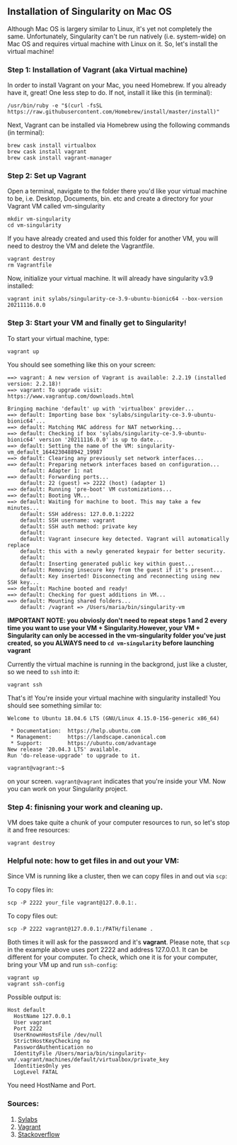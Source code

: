 ## Installation of Singularity on Mac OS

Although Mac OS is largery similar to Linux, it's yet not completely the same. Unfortunately, Singularity can't be run natively (i.e. system-wide)  on Mac OS and requires virtual machine with Linux on it. So, let's install the virtual machine!

### Step 1: Installation of Vagrant (aka Virtual machine)
In order to install Vagrant on your Mac, you need Homebrew. If you already have it, great! One less step to do. If not, install it like this (in terminal):
```
/usr/bin/ruby -e "$(curl -fsSL https://raw.githubusercontent.com/Homebrew/install/master/install)"
```
Next, Vagrant can be installed via Homebrew using the following commands (in terminal):
```
brew cask install virtualbox
brew cask install vagrant 
brew cask install vagrant-manager
```

### Step 2: Set up Vagrant
Open a terminal, navigate to the folder there you'd like your virtual machine to be, i.e. Desktop, Documents, bin. etc and create a directory for your Vagrant VM called vm-singularity

```
mkdir vm-singularity
cd vm-singularity
```

If you have already created and used this folder for another VM, you will need to destroy the VM and delete the Vagrantfile.
```
vagrant destroy
rm Vagrantfile
```

Now, initialize your virtual machine. It will already have singularity v3.9 installed:

```
vagrant init sylabs/singularity-ce-3.9-ubuntu-bionic64 --box-version 20211116.0.0
```

### Step 3: Start your VM and finally get to Singularity!
To start your virtual machine, type:
```
vagrant up
```
You should see something like this on your screen:
```
==> vagrant: A new version of Vagrant is available: 2.2.19 (installed version: 2.2.18)!
==> vagrant: To upgrade visit: https://www.vagrantup.com/downloads.html

Bringing machine 'default' up with 'virtualbox' provider...
==> default: Importing base box 'sylabs/singularity-ce-3.9-ubuntu-bionic64'...
==> default: Matching MAC address for NAT networking...
==> default: Checking if box 'sylabs/singularity-ce-3.9-ubuntu-bionic64' version '20211116.0.0' is up to date...
==> default: Setting the name of the VM: singularity-vm_default_1644230488942_19987
==> default: Clearing any previously set network interfaces...
==> default: Preparing network interfaces based on configuration...
    default: Adapter 1: nat
==> default: Forwarding ports...
    default: 22 (guest) => 2222 (host) (adapter 1)
==> default: Running 'pre-boot' VM customizations...
==> default: Booting VM...
==> default: Waiting for machine to boot. This may take a few minutes...
    default: SSH address: 127.0.0.1:2222
    default: SSH username: vagrant
    default: SSH auth method: private key
    default: 
    default: Vagrant insecure key detected. Vagrant will automatically replace
    default: this with a newly generated keypair for better security.
    default: 
    default: Inserting generated public key within guest...
    default: Removing insecure key from the guest if it's present...
    default: Key inserted! Disconnecting and reconnecting using new SSH key...
==> default: Machine booted and ready!
==> default: Checking for guest additions in VM...
==> default: Mounting shared folders...
    default: /vagrant => /Users/maria/bin/singularity-vm
```

**IMPORTANT NOTE: you obviosly don't need to repeat steps 1 and 2 every time you want to use your VM + Singularity.However, your VM + Singularity can only be accessed in the vm-singularity folder you've just created, so you ALWAYS need to `cd vm-singularity` before launching vagrant**

Currently the virtual machine is running in the backgrond, just like a cluster, so we need to `ssh` into it:
```
vagrant ssh
```

That's it! You're inside your virtual machine with singularity installed! You should see something similar to:
```
Welcome to Ubuntu 18.04.6 LTS (GNU/Linux 4.15.0-156-generic x86_64)

 * Documentation:  https://help.ubuntu.com
 * Management:     https://landscape.canonical.com
 * Support:        https://ubuntu.com/advantage
New release '20.04.3 LTS' available.
Run 'do-release-upgrade' to upgrade to it.

vagrant@vagrant:~$ 
```
on your screen. `vagrant@vagrant` indicates that you're inside your VM. Now you can work on your Singularity project.

### Step 4: finisning your work and cleaning up.

VM does take quite a chunk of your computer resources to run, so let's stop it and free resources:
```
vagrant destroy
```

### Helpful note: how to get files in and out your VM:
Since VM is running like a cluster, then we can copy files in and out via `scp`:

To copy files in:
```
scp -P 2222 your_file vagrant@127.0.0.1:.
```

To copy files out:
```
scp -P 2222 vagrant@127.0.0.1:/PATH/filename .
```

Both times it will ask for the password and it's **vagrant**. Please note, that `scp` in the example above uses port 2222 and address 127.0.0.1. It can be different for your computer. To check, which one it is for your computer, bring your VM up and run `ssh-config`:
```
vagrant up
vagrant ssh-config
```

Possible output is:
```
Host default
  HostName 127.0.0.1
  User vagrant
  Port 2222
  UserKnownHostsFile /dev/null
  StrictHostKeyChecking no
  PasswordAuthentication no
  IdentityFile /Users/maria/bin/singularity-vm/.vagrant/machines/default/virtualbox/private_key
  IdentitiesOnly yes
  LogLevel FATAL
```
You need HostName and Port.

### Sources:
1. [Sylabs](https://sylabs.io/guides/3.0/user-guide/installation.html#install-on-windows-or-mac)
2. [Vagrant](https://app.vagrantup.com/sylabs/boxes/singularity-ce-3.9-ubuntu-bionic64)
3. [Stackoverflow](https://stackoverflow.com/questions/16704059/easiest-way-to-copy-a-single-file-from-host-to-vagrant-guest)

